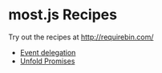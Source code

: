 # most.js Recipes

Try out the recipes at http://requirebin.com/

* [Event delegation](event-delegation.md)
* [Unfold Promises](unfold-promises.md)